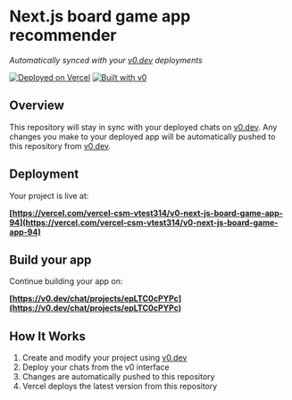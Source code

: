 # Next.js board game app recommender

*Automatically synced with your [v0.dev](https://v0.dev) deployments*

[![Deployed on Vercel](https://img.shields.io/badge/Deployed%20on-Vercel-black?style=for-the-badge&logo=vercel)](https://vercel.com/vercel-csm-vtest314/v0-next-js-board-game-app-94)
[![Built with v0](https://img.shields.io/badge/Built%20with-v0.dev-black?style=for-the-badge)](https://v0.dev/chat/projects/epLTC0cPYPc)

## Overview

This repository will stay in sync with your deployed chats on [v0.dev](https://v0.dev).
Any changes you make to your deployed app will be automatically pushed to this repository from [v0.dev](https://v0.dev).

## Deployment

Your project is live at:

**[https://vercel.com/vercel-csm-vtest314/v0-next-js-board-game-app-94](https://vercel.com/vercel-csm-vtest314/v0-next-js-board-game-app-94)**

## Build your app

Continue building your app on:

**[https://v0.dev/chat/projects/epLTC0cPYPc](https://v0.dev/chat/projects/epLTC0cPYPc)**

## How It Works

1. Create and modify your project using [v0.dev](https://v0.dev)
2. Deploy your chats from the v0 interface
3. Changes are automatically pushed to this repository
4. Vercel deploys the latest version from this repository
